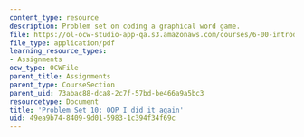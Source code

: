 ```yaml
---
content_type: resource
description: Problem set on coding a graphical word game.
file: https://ol-ocw-studio-app-qa.s3.amazonaws.com/courses/6-00-introduction-to-computer-science-and-programming-fall-2008/49ea9b7484099d0159831c394f34f69c_pset10.pdf
file_type: application/pdf
learning_resource_types:
- Assignments
ocw_type: OCWFile
parent_title: Assignments
parent_type: CourseSection
parent_uid: 73abac88-dca8-2c7f-57bd-be466a9a5bc3
resourcetype: Document
title: 'Problem Set 10: OOP I did it again'
uid: 49ea9b74-8409-9d01-5983-1c394f34f69c
---
```

